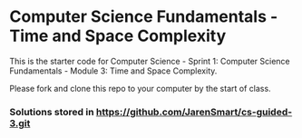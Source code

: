 # Computer Science Fundamentals - Time and Space Complexity

This is the starter code for Computer Science - Sprint 1: Computer Science Fundamentals - Module 3: Time and Space Complexity.

Please fork and clone this repo to your computer by the start of class.

### Solutions stored in https://github.com/JarenSmart/cs-guided-3.git
